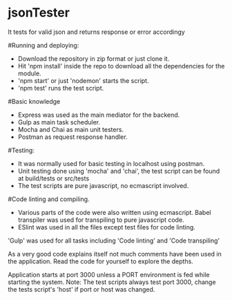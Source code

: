 # jsonTester
It tests for valid json and returns response or error accordingy

#Running and deploying:
- Download the repository in zip format or just clone it.
- Hit 'npm install' inside the repo to download all the dependencies for the module.
- 'npm start' or just 'nodemon' starts the script.
- 'npm test' runs the test script.

#Basic knowledge
- Express was used as the main mediator for the backend.
- Gulp as main task scheduler.
- Mocha and Chai as main unit testers.
- Postman as request response handler.

#Testing:
 - It was normally used for basic testing in localhost using postman.
 - Unit testing done using 'mocha' and 'chai', the test script can be found at build/tests or src/tests
 - The test scripts are pure javascript, no ecmascript involved.
 
 #Code linting and compiling.
 - Various parts of the code were also written using ecmascript. Babel transpiler was used for transpiling to pure javascript code.
 - ESlint was used in all the files except test files for code linting.
 
'Gulp' was used for all tasks including 'Code linting' and 'Code transpiling' 

As a very good code explains itself not much comments have been used in the application. 
Read the code for yourself to explore the depths.

Application starts at port 3000 unless a PORT environment is fed while starting the system.
Note: The test scripts always test port 3000, change the tests script's 'host' if port or host was changed.
